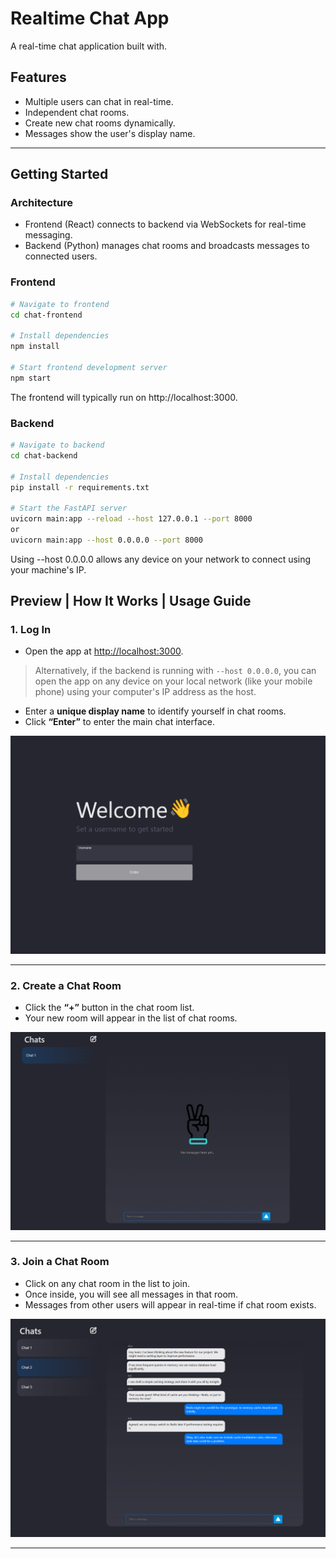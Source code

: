 # Realtime Chat App

A real-time chat application built with.

## Features

- Multiple users can chat in real-time.  
- Independent chat rooms.  
- Create new chat rooms dynamically.  
- Messages show the user's display name.  

---

## Getting Started

### Architecture

- Frontend (React) connects to backend via WebSockets for real-time messaging.
- Backend (Python) manages chat rooms and broadcasts messages to connected users.

### Frontend

```bash
# Navigate to frontend
cd chat-frontend

# Install dependencies
npm install

# Start frontend development server
npm start
```
The frontend will typically run on http://localhost:3000.


### Backend
```bash
# Navigate to backend
cd chat-backend

# Install dependencies
pip install -r requirements.txt

# Start the FastAPI server
uvicorn main:app --reload --host 127.0.0.1 --port 8000
or 
uvicorn main:app --host 0.0.0.0 --port 8000
```

Using --host 0.0.0.0 allows any device on your network to connect using your machine's IP.

## Preview | How It Works | Usage Guide

### 1. Log In
- Open the app at [http://localhost:3000](http://localhost:3000). 
> Alternatively, if the backend is running with `--host 0.0.0.0`, you can open the app on any device on your local network (like your mobile phone) using your computer's IP address as the host.
- Enter a **unique display name** to identify yourself in chat rooms.  
- Click **“Enter”** to enter the main chat interface.  

![Login Page](docs/login-page.png)

---

### 2. Create a Chat Room
- Click the **“+”** button in the chat room list.  
- Your new room will appear in the list of chat rooms.  

![Empty Chat Board](docs/empty-message-board.png)

---

### 3. Join a Chat Room
- Click on any chat room in the list to join.  
- Once inside, you will see all messages in that room.  
- Messages from other users will appear in real-time if chat room exists.  

![Team Chat Messages](docs/messages-with-team.png)

---